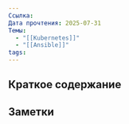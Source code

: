 ```yaml
---
Ссылка: 
Дата прочтения: 2025-07-31
Темы:
  - "[[Kubernetes]]"
  - "[[Ansible]]"
tags:
---
```


## Краткое содержание

## Заметки